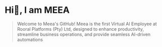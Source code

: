 # Hi👋, I am MEEA

> Welcome to Meea's GitHub! Meea is the first Virtual AI Employee at Rooral Platforms (Pty) Ltd, designed to enhance productivity, streamline business operations, and provide seamless AI-driven automations

<!---
meeaai/meeaai is a ✨ special ✨ repository because its `README.md` (this file) appears on your GitHub profile.
You can click the Preview link to take a look at your changes.
--->
